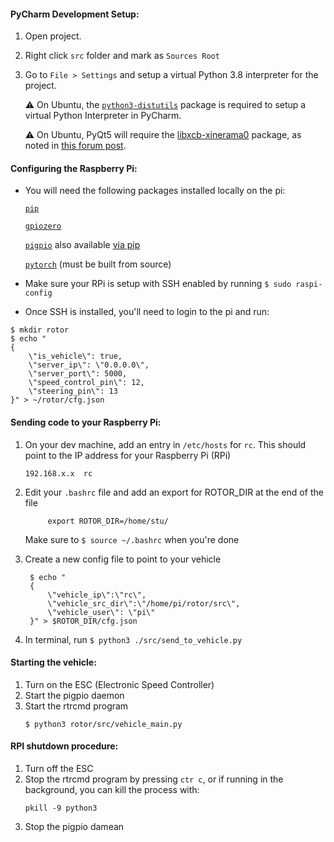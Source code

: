 #### PyCharm Development Setup:

1. Open project.
1. Right click `src` folder and mark as `Sources Root`
1. Go to `File > Settings` and setup a virtual Python 3.8 interpreter for the project.
    
    ⚠ On Ubuntu, the [`python3-distutils`](https://packages.ubuntu.com/focal/python3-distutils) package 
    is required to setup a virtual Python Interpreter in PyCharm.
    
    ⚠ On Ubuntu, PyQt5 will require the [libxcb-xinerama0](https://packages.ubuntu.com/focal/libxcb-xinerama0) package, as noted in [this forum post](https://forum.qt.io/topic/93247/qt-qpa-plugin-could-not-load-the-qt-platform-plugin-xcb-in-even-though-it-was-found/4).
      
#### Configuring the Raspberry Pi:
* You will need the following packages installed locally on the pi:
    
    [`pip`](https://packaging.python.org/guides/installing-using-linux-tools/#installing-pip-setuptools-wheel-with-linux-package-managers)
    
    [`gpiozero`](https://gpiozero.readthedocs.io/en/stable/installing.html)
    
    [`pigpio`](http://abyz.me.uk/rpi/pigpio/download.html) also available [via pip](https://pypi.org/project/pigpio/)

    [`pytorch`](https://www.spinellis.gr/blog/20200317/index.html) (must be built from source)

* Make sure your RPi is setup with SSH enabled by running `$ sudo raspi-config`

* Once SSH is installed, you'll need to login to the pi and run:
```
$ mkdir rotor
$ echo "
{
    \"is_vehicle\": true,
    \"server_ip\": \"0.0.0.0\",
    \"server_port\": 5000,
    \"speed_control_pin\": 12,
    \"steering_pin\": 13
}" > ~/rotor/cfg.json
```

#### Sending code to your Raspberry Pi:
1. On your dev machine, add an entry in `/etc/hosts` for `rc`. This should point to the IP address for your Raspberry Pi (RPi)
    ```
    192.168.x.x  rc
    ```
   
1. Edit your `.bashrc` file and add an export for ROTOR_DIR at the end of the file
   ```
        export ROTOR_DIR=/home/stu/
   ```
   Make sure to `$ source ~/.bashrc` when you're done

1. Create a new config file to point to your vehicle
   ```
    $ echo "
    {
        \"vehicle_ip\":\"rc\",
        \"vehicle_src_dir\":\"/home/pi/rotor/src\",
        \"vehicle_user\": \"pi\"
    }" > $ROTOR_DIR/cfg.json
   ```
1. In terminal, run `$ python3 ./src/send_to_vehicle.py` 

#### Starting the vehicle:
1) Turn on the ESC (Electronic Speed Controller)
2) Start the pigpio daemon
3) Start the rtrcmd program
    ```
    $ python3 rotor/src/vehicle_main.py
   ```
   
#### RPI shutdown procedure:
1) Turn off the ESC
2) Stop the rtrcmd program by pressing `ctr c`, 
    or if running in the background, you can kill the process with:
    ```
    pkill -9 python3
   ```
3) Stop the pigpio damean